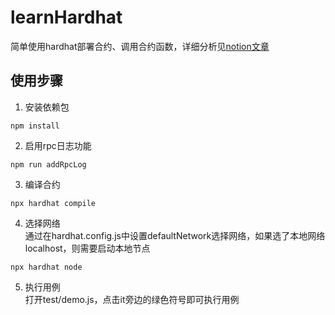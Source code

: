 # learnHardhat

简单使用hardhat部署合约、调用合约函数，详细分析见[notion文章](https://www.notion.so/cryptape/hardhat-rpc-3d747b08b8a94eed8e1861fd541ebdb7)

## 使用步骤
1. 安装依赖包
```shell
npm install
```
2. 启用rpc日志功能
```shell
npm run addRpcLog
```
3. 编译合约
```shell
npx hardhat compile
```
4. 选择网络  
通过在hardhat.config.js中设置defaultNetwork选择网络，如果选了本地网络localhost，则需要启动本地节点
```shell
npx hardhat node
```
5. 执行用例  
打开test/demo.js，点击it旁边的绿色符号即可执行用例
